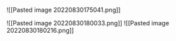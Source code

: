 ![[Pasted image 20220830175041.png]]


![[Pasted image 20220830180033.png]]
![[Pasted image 20220830180216.png]]